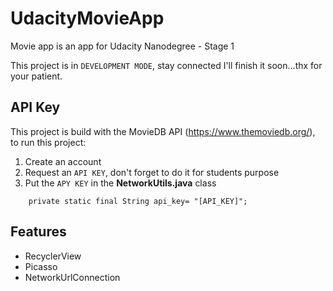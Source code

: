 # UdacityMovieApp

Movie app is an app for Udacity Nanodegree - Stage 1


This project is in `DEVELOPMENT MODE`, stay connected I'll finish it soon...thx for your patient.


## API Key
This project is build with the MovieDB API (https://www.themoviedb.org/), to run this project:
1. Create an account
2. Request an `API KEY`, don't forget to do it for students purpose 
3. Put the `APY KEY` in the **NetworkUtils.java** class

```
    private static final String api_key= "[API_KEY]";
```

## Features

- RecyclerView
- Picasso
- NetworkUrlConnection

